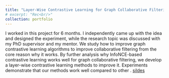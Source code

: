 ```yaml
---
title: "Layer-Wise Contrastive Learning for Graph Collaborative Filtering"
# excerpt: "Rec<br/>"
collection: portfolio
---
```


I worked in this project for 6 months. I independently came up with the idea and designed the experiment, while the research topic was discussed with my PhD supervisor and my mentor. We study how to improve graph contrastive learning algorithms to improve collaborative filtering from the core reason why it works. By further analysis why InfoNCE-based contrastive learning works well for graph collaborative filtering, we develop a layer-wise contrastive learning methods to improve it. Experiments demonstrate that our methods work well compared to other . [sildes]()
